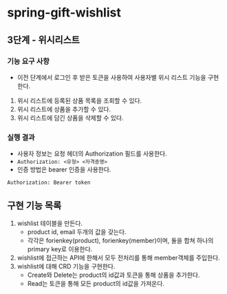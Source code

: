 # spring-gift-wishlist

## 3단계 - 위시리스트

### 기능 요구 사항

- 이전 단계에서 로그인 후 받은 토큰을 사용하여 사용자별 위시 리스트 기능을 구현한다.

1. 위시 리스트에 등록된 상품 목록을 조회할 수 있다.
2. 위시 리스트에 상품을 추가할 수 있다.
3. 위시 리스트에 담긴 상품을 삭제할 수 있다.

### 실행 결과

- 사용자 정보는 요청 헤더의 Authorization 필드를 사용한다.
- `Authorization: <유형> <자격증명>`
- 인증 방법은 bearer 인증을 사용한다.

```
Authorization: Bearer token
```

## 구현 기능 목록

1. wishlist 테이블을 만든다.
    - product id, email 두개의 값을 갖는다.
    - 각각은 forienkey(product), forienkey(member)이며, 둘을 합쳐 하나의 primary key로 이용한다.
2. wishlist에 접근하는 API에 한해서 모두 전처리를 통해 member객체를 주입한다.
3. wishlist에 대해 CRD 기능을 구현한다.
    - Create와 Delete는 product의 id값과 토큰을 통해 상품을 추가한다.
    - Read는 토큰을 통해 모든 product의 id값을 가져온다.
